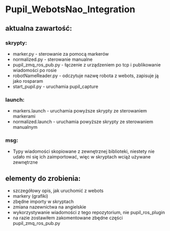 # Pupil_WebotsNao_Integration

## aktualna zawartość:
### skrypty:
  * marker.py - sterowanie za pomocą markerów
  * normalized.py - sterowanie manualne
  * pupil_zmq_ros_pub.py - łączenie z urządzeniem po tcp i publikowanie wiadomości po rosie
  * robotNameReader.py - odczytuje nazwę robota z webots, zapisuje ją jako rosparam
  * start_pupil.py - uruchamia pupil_capture
### launch:
  * markers.launch - uruchamia powyższe skrypty ze sterowaniem markerami
  * normalized.launch - uruchamia powyższe skrypty ze sterowaniem manualnym
### msg:
  * Typy wiadomości skopiowane z zewnętrznej biblioteki, niestety nie udało mi się ich zaimportować, więc w skryptach wciąż używane zewnętrzne
  
  
  
## elementy do zrobienia:
* szczegółowy opis, jak uruchomić z webots
* markery (grafiki)
* zbędne importy w skryptach
* zmiana nazewnictwa na angielskie
* wykorzystywanie wiadomości z tego repozytorium, nie pupil_ros_plugin
* na razie zostawiłem zakomentowane zbędne części pupil_zmq_ros_pub.py
